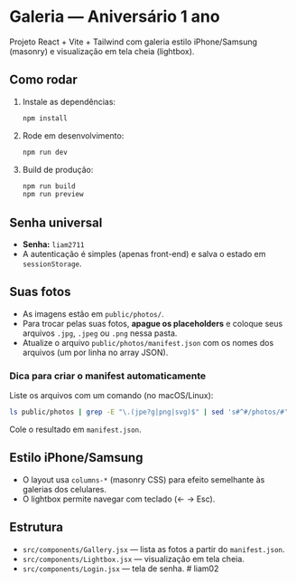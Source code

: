# Galeria — Aniversário 1 ano

Projeto React + Vite + Tailwind com galeria estilo iPhone/Samsung (masonry) e visualização em tela cheia (lightbox).

## Como rodar
1. Instale as dependências:
   ```bash
   npm install
   ```
2. Rode em desenvolvimento:
   ```bash
   npm run dev
   ```
3. Build de produção:
   ```bash
   npm run build
   npm run preview
   ```

## Senha universal
- **Senha:** `liam2711`
- A autenticação é simples (apenas front-end) e salva o estado em `sessionStorage`.

## Suas fotos
- As imagens estão em `public/photos/`.
- Para trocar pelas suas fotos, **apague os placeholders** e coloque seus arquivos `.jpg`, `.jpeg` ou `.png` nessa pasta.
- Atualize o arquivo `public/photos/manifest.json` com os nomes dos arquivos (um por linha no array JSON).

### Dica para criar o manifest automaticamente
Liste os arquivos com um comando (no macOS/Linux):
```bash
ls public/photos | grep -E "\.(jpe?g|png|svg)$" | sed 's#^#/photos/#' | jq -R -s -c 'split("\n")[:-1]'
```
Cole o resultado em `manifest.json`.

## Estilo iPhone/Samsung
- O layout usa `columns-*` (masonry CSS) para efeito semelhante às galerias dos celulares.
- O lightbox permite navegar com teclado (← → Esc).

## Estrutura
- `src/components/Gallery.jsx` — lista as fotos a partir do `manifest.json`.
- `src/components/Lightbox.jsx` — visualização em tela cheia.
- `src/components/Login.jsx` — tela de senha.
#   l i a m 0 2  
 